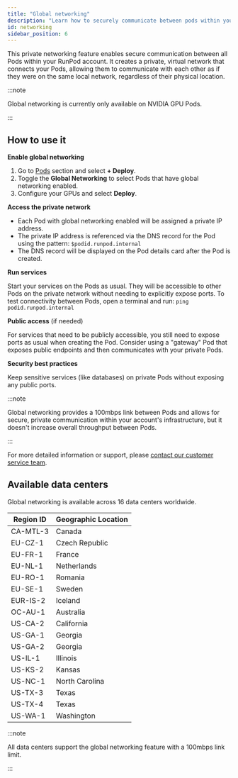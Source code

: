```yaml
---
title: "Global networking"
description: "Learn how to securely communicate between pods within your RunPod account using a private network."
id: networking
sidebar_position: 6
---
```


This private networking feature enables secure communication between all Pods within your RunPod account. It creates a private, virtual network that connects your Pods, allowing them to communicate with each other as if they were on the same local network, regardless of their physical location.

:::note

Global networking is currently only available on NVIDIA GPU Pods.

:::

## How to use it

**Enable global networking**

1. Go to [Pods](https://www.runpod.io/console/pods) section and select **+ Deploy**.
2. Toggle the **Global Networking** to select Pods that have global networking enabled.
3. Configure your GPUs and select **Deploy**.

**Access the private network**

- Each Pod with global networking enabled will be assigned a private IP address.
- The private IP address is referenced via the DNS record for the Pod using the pattern: `$podid.runpod.internal`
- The DNS record will be displayed on the Pod details card after the Pod is created.

**Run services**

Start your services on the Pods as usual. They will be accessible to other Pods on the private network without needing to explicitly expose ports.
To test connectivity between Pods, open a terminal and run: `ping podid.runpod.internal`

**Public access** (if needed)

For services that need to be publicly accessible, you still need to expose ports as usual when creating the Pod.
Consider using a "gateway" Pod that exposes public endpoints and then communicates with your private Pods.

**Security best practices**

Keep sensitive services (like databases) on private Pods without exposing any public ports.

:::note

Global networking provides a 100mbps link between Pods and allows for secure, private communication within your account's infrastructure, but it doesn't increase overall throughput between Pods.

:::

For more detailed information or support, please [contact our customer service team](https://contact.runpod.io/hc/en-us/requests/new).

## Available data centers

Global networking is available across 16 data centers worldwide.

| Region ID | Geographic Location | 
|-----------|---------------------|
| CA-MTL-3 | Canada |
| EU-CZ-1 | Czech Republic |
| EU-FR-1 | France |
| EU-NL-1 | Netherlands |
| EU-RO-1 | Romania |
| EU-SE-1 | Sweden |
| EUR-IS-2 | Iceland |
| OC-AU-1 | Australia |
| US-CA-2 | California |
| US-GA-1 | Georgia |
| US-GA-2 | Georgia |
| US-IL-1 | Illinois |
| US-KS-2 | Kansas |
| US-NC-1 | North Carolina |
| US-TX-3 | Texas |
| US-TX-4 | Texas |
| US-WA-1 | Washington |

:::note

All data centers support the global networking feature with a 100mbps link limit.

:::
